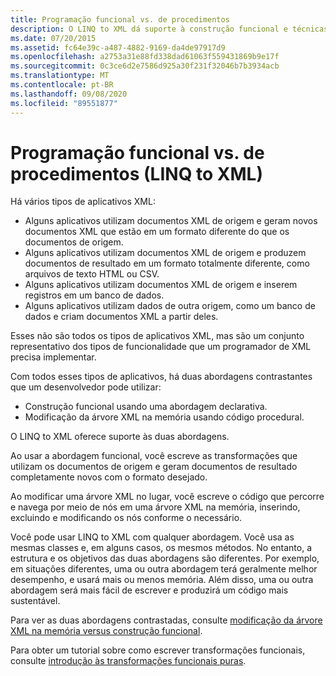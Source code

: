```yaml
---
title: Programação funcional vs. de procedimentos
description: O LINQ to XML dá suporte à construção funcional e técnicas de procedimento para a criação de aplicativos XML. A construção funcional é uma abordagem declarativa. As técnicas de procedimento dão suporte à modificação na memória de árvores XML.
ms.date: 07/20/2015
ms.assetid: fc64e39c-a487-4882-9169-da4de97917d9
ms.openlocfilehash: a2753a31e88fd338dad61063f559431869b9e17f
ms.sourcegitcommit: 0c3ce6d2e7586d925a30f231f32046b7b3934acb
ms.translationtype: MT
ms.contentlocale: pt-BR
ms.lasthandoff: 09/08/2020
ms.locfileid: "89551877"
---
```

# <a name="functional-vs-procedural-programming-linq-to-xml"></a>Programação funcional vs. de procedimentos (LINQ to XML)

Há vários tipos de aplicativos XML:

- Alguns aplicativos utilizam documentos XML de origem e geram novos documentos XML que estão em um formato diferente do que os documentos de origem.
- Alguns aplicativos utilizam documentos XML de origem e produzem documentos de resultado em um formato totalmente diferente, como arquivos de texto HTML ou CSV.
- Alguns aplicativos utilizam documentos XML de origem e inserem registros em um banco de dados.
- Alguns aplicativos utilizam dados de outra origem, como um banco de dados e criam documentos XML a partir deles.

Esses não são todos os tipos de aplicativos XML, mas são um conjunto representativo dos tipos de funcionalidade que um programador de XML precisa implementar.

Com todos esses tipos de aplicativos, há duas abordagens contrastantes que um desenvolvedor pode utilizar:

- Construção funcional usando uma abordagem declarativa.
- Modificação da árvore XML na memória usando código procedural.

O LINQ to XML oferece suporte às duas abordagens.

Ao usar a abordagem funcional, você escreve as transformações que utilizam os documentos de origem e geram documentos de resultado completamente novos com o formato desejado.

Ao modificar uma árvore XML no lugar, você escreve o código que percorre e navega por meio de nós em uma árvore XML na memória, inserindo, excluindo e modificando os nós conforme o necessário.

Você pode usar LINQ to XML com qualquer abordagem. Você usa as mesmas classes e, em alguns casos, os mesmos métodos. No entanto, a estrutura e os objetivos das duas abordagens são diferentes. Por exemplo, em situações diferentes, uma ou outra abordagem terá geralmente melhor desempenho, e usará mais ou menos memória. Além disso, uma ou outra abordagem será mais fácil de escrever e produzirá um código mais sustentável.

Para ver as duas abordagens contrastadas, consulte [modificação da árvore XML na memória versus construção funcional](in-memory-xml-tree-modification-vs-functional-construction.md).

Para obter um tutorial sobre como escrever transformações funcionais, consulte [introdução às transformações funcionais puras](introduction-pure-functional-transformations.md).
